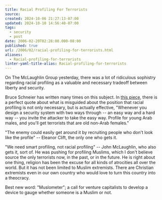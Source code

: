```yaml
---
title: Racial Profiling For Terrorists
source: 
created: 2024-10-06 21:27:13-07:00
updated: 2024-10-10 14:56:40-07:00
tags:
  - security
  - post
date: 2006-02-20T02:28:00.000-08:00
published: true
url: /2006/02/racial-profiling-for-terrorists.html
aliases:
  - Racial-profiling-for-terrorists
linter-yaml-title-alias: Racial-profiling-for-terrorists
---
```



On The McLaughlin Group yesterday, there was a lot of ridiculous sophistry regarding racial profiling as a valuable and necessary tradeoff between liberty and security.  
  
Bruce Schneier has written many times on this subject. In [this piece](https://www.schneier.com/blog/archives/2005/07/profiling.html), there is a perfect quote about what is misguided about the position that racial profiling is not only necessary, but is actually effective, "Whenever you design a security system with two ways through -- an easy way and a hard way -- you invite the attacker to take the easy way. Profile for young Arab males, and you'll get terrorists that are old non-Arab females."  
  
"The enemy could easily get around it by recruiting people who don't look like the profile" -- Eleanor Clift, the only one who gets it.  
  
"We need smart profiling, not racial profiling" -- John McLaughlin, who also gets it, sort of. He was pushing for profiling Muslims, which I don't believe source the only terrorists now, in the past, or in the future. He is right about one thing, religion has been the excuse for all kinds of atrocities all over the world. But it has not been limited to Muslim extremists. There are Christian extremists even in our own country who would love to turn this country into a theocracy.  
  
Best new word: "Muslometer"; a call for venture capitalists to develop a device to gauge whether someone is a Muslim or not.